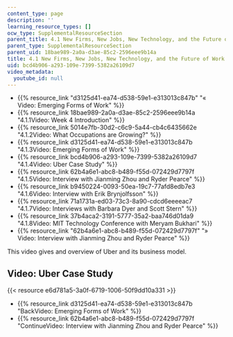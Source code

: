 ```yaml
---
content_type: page
description: ''
learning_resource_types: []
ocw_type: SupplementalResourceSection
parent_title: 4.1 New Firms, New Jobs, New Technology, and the Future of Work
parent_type: SupplementalResourceSection
parent_uid: 18bae989-2a0a-d3ae-85c2-2596eee9b14a
title: 4.1 New Firms, New Jobs, New Technology, and the Future of Work
uid: bcd4b906-a293-109e-7399-5382a26109d7
video_metadata:
  youtube_id: null
---
```


*   {{% resource_link "d3125d41-ea74-d538-59e1-e313013c847b" "« Video: Emerging Forms of Work" %}}
*   {{% resource_link 18bae989-2a0a-d3ae-85c2-2596eee9b14a "4.1.1Video: Week 4 Introduction" %}}
*   {{% resource_link 5014e7fb-30d2-c6c9-5a44-cb4c6435662e "4.1.2Video: What Occupations are Growing?" %}}
*   {{% resource_link d3125d41-ea74-d538-59e1-e313013c847b "4.1.3Video: Emerging Forms of Work" %}}
*   {{% resource_link bcd4b906-a293-109e-7399-5382a26109d7 "4.1.4Video: Uber Case Study" %}}
*   {{% resource_link 62b4a6e1-abc8-b489-f55d-072429d7797f "4.1.5Video: Interview with Jianming Zhou and Ryder Pearce" %}}
*   {{% resource_link b9450224-0093-50ea-19c7-77afd8edb7e3 "4.1.6Video: Interview with Erik Brynjolfsson" %}}
*   {{% resource_link 71a1731a-ed03-73c3-8a90-cdcd6eeeeac7 "4.1.7Video: Interviews with Barbara Dyer and Scott Stern" %}}
*   {{% resource_link 37b4aca2-3191-5777-35a2-baa746d01da9 "4.1.8Video: MIT Technology Conference with Meryam Bukhari" %}}
*   {{% resource_link "62b4a6e1-abc8-b489-f55d-072429d7797f" "» Video: Interview with Jianming Zhou and Ryder Pearce" %}}

This video gives and overview of Uber and its business model.

Video: Uber Case Study
----------------------

{{< resource e6d781a5-3a0f-6719-1006-50f9dd10a331 >}}

*   {{% resource_link d3125d41-ea74-d538-59e1-e313013c847b "BackVideo: Emerging Forms of Work" %}}
*   {{% resource_link 62b4a6e1-abc8-b489-f55d-072429d7797f "ContinueVideo: Interview with Jianming Zhou and Ryder Pearce" %}}